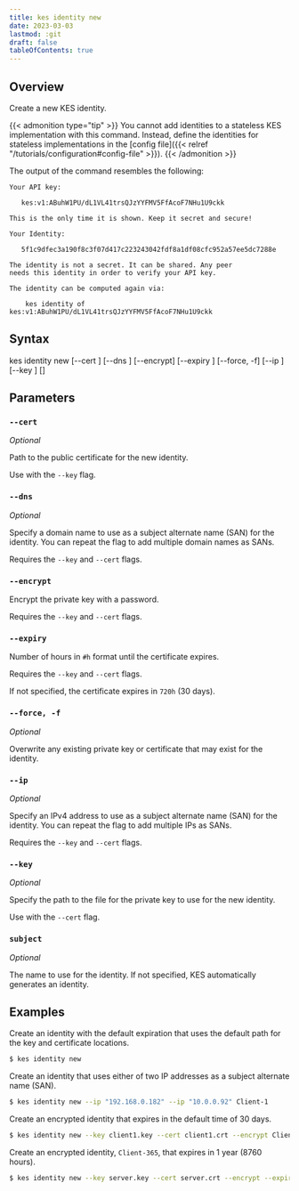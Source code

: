 ```yaml
---
title: kes identity new
date: 2023-03-03
lastmod: :git
draft: false
tableOfContents: true
---
```


## Overview

Create a new KES identity.

{{< admonition type="tip" >}}
You cannot add identities to a stateless KES implementation with this command.
Instead, define the identities for stateless implementations in the [config file]({{< relref "/tutorials/configuration#config-file" >}}).
{{< /admonition >}}

The output of the command resembles the following:

```shell
Your API key:

   kes:v1:ABuhW1PU/dL1VL41trsQJzYYFMV5FfAcoF7NHu1U9ckk

This is the only time it is shown. Keep it secret and secure!

Your Identity:

   5f1c9dfec3a190f8c3f07d417c223243042fdf8a1df08cfc952a57ee5dc7288e

The identity is not a secret. It can be shared. Any peer
needs this identity in order to verify your API key.

The identity can be computed again via:

    kes identity of kes:v1:ABuhW1PU/dL1VL41trsQJzYYFMV5FfAcoF7NHu1U9ckk
```

## Syntax

kes identity new
             [--cert <path>]
             [--dns <domain>]
             [--encrypt]
             [--expiry <duration>]
             [--force, -f]
             [--ip <ip>]
             [--key <path>]
             [<subject>]

## Parameters

### `--cert`

_Optional_

Path to the public certificate for the new identity.

Use with the ``--key`` flag.

### `--dns`

_Optional_

Specify a domain name to use as a subject alternate name (SAN) for the identity.
You can repeat the flag to add multiple domain names as SANs.

Requires the `--key` and `--cert` flags.

### `--encrypt`

Encrypt the private key with a password.

Requires the `--key` and `--cert` flags.

### `--expiry`

Number of hours in `#h` format until the certificate expires.

Requires the `--key` and `--cert` flags.

If not specified, the certificate expires in `720h` (30 days).

### `--force, -f`

_Optional_

Overwrite any existing private key or certificate that may exist for the identity.

### `--ip`

_Optional_

Specify an IPv4 address to use as a subject alternate name (SAN) for the identity.
You can repeat the flag to add multiple IPs as SANs.

Requires the `--key` and `--cert` flags.

### `--key`

_Optional_

Specify the path to the file for the private key to use for the new identity.

Use with the ``--cert`` flag.

### `subject`

_Optional_

The name to use for the identity.
If not specified, KES automatically generates an identity.

## Examples

Create an identity with the default expiration that uses the default path for the key and certificate locations.

```sh {.copy}
$ kes identity new
```

Create an identity that uses either of two IP addresses as a subject alternate name (SAN).

```sh {.copy}
$ kes identity new --ip "192.168.0.182" --ip "10.0.0.92" Client-1
```

Create an encrypted identity that expires in the default time of 30 days.

```sh {.copy}
$ kes identity new --key client1.key --cert client1.crt --encrypt Client-1
```

Create an encrypted identity, `Client-365`, that expires in 1 year (8760 hours).

```sh {.copy}
$ kes identity new --key server.key --cert server.crt --encrypt --expiry 8760h
```
